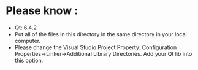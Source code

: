 # Please know :
  * Qt: 6.4.2
  * Put all of the files in this directory in the same directory in your local computer.
  * Please change the Visual Studio Project Property: Configuration Properties->Linker->Additional Library Directories. Add your Qt lib into this option.
